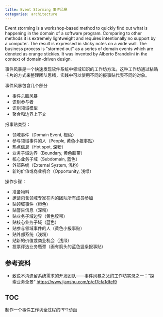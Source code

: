```yaml
---
title: Event Storming 事件风暴
categories: architecture
---
```


Event storming is a workshop-based method to quickly find out what is happening in the domain of a software program. Comparing to other methods it is extremely lightweight and requires intentionally no support by a computer. The result is expressed in sticky notes on a wide wall. The business process is "stormed out" as a series of domain events which are denoted as orange stickies. It was invented by Alberto Brandolini in the context of domain-driven design. 

事件风暴是一个快速发现软件系统中领域知识的工作坊方法。这种工作坊通过粘贴卡片的方式来整理团队思绪，实践中可以使用不同的报事贴代表不同的对象。

事件风暴包含几个部分

- 事件头脑风暴
- 识别参与者
- 识别领域模型
- 聚合和边界上下文

报事贴类型：

- 领域事件（Domain Event, 橙色）
- 参与领域事件的人（People, 黄色小报事贴）
- 热点信息（Hot spot, 深粉）
- 业务子域边界（Boundary, 黄色胶带）
- 核心业务子域（Subdomain, 蓝色）
- 外部系统（External System, 浅粉）
- 新的价值或商业机会（Opportunity, 浅绿）

操作步骤：

- 准备物料
- 邀请包含领域专家在内的团队所有成员参加
- 贴领域事件（橙色）
- 贴警告信息（深粉）
- 贴业务子域边界（黄色胶带）
- 贴核心业务子域（蓝色）
- 贴参与领域事件的人（黄色小报事贴）
- 贴外部系统（浅粉）
- 贴新的价值或商业机会（浅绿）
- 投票评选业务瓶颈（画有箭头的蓝色竖条报事贴）


## 参考资料

- 致说不清遗留系统需求的开发团队——事件风暴之父的工作坊实录之一：“探索业务全景” https://www.jianshu.com/p/cf7cfa1dfef9 


## TOC 

制作一个事件工作坊全过程的PPT动画

